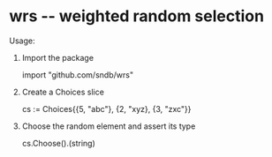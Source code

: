 wrs -- weighted random selection
================================

Usage:

1. Import the package

    import "github.com/sndb/wrs"

2. Create a Choices slice

    cs := Choices{{5, "abc"}, {2, "xyz}, {3, "zxc"}}

3. Choose the random element and assert its type

    cs.Choose().(string)
